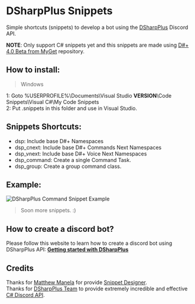 # DSharpPlus Snippets
Simple shortcuts (snippets) to develop a bot using the <a href="https://github.com/DSharpPlus/DSharpPlus">DSharpPlus</a> Discord API.

**NOTE**: Only support C# snippets yet and this snippets are made using <a href="https://www.myget.org/gallery/dsharpplus-nightly">D#+ 4.0 Beta from MyGet</a> repository.

## How to install:<br>
> Windows

1: Goto %USERPROFILE%\Documents\Visual Studio **VERSION**\Code Snippets\Visual C#\My Code Snippets<br>
2: Put .snippets in this folder and use in Visual Studio.


## Snippets Shortcuts:<br>
- dsp: Include base D#+ Namespaces<br>
- dsp_cnext: Include base D#+ Commands Next Namespaces<br>
- dsp_vnext: Include base D#+ Voice Next Namespaces<br>
- dsp_command: Create a single Command Task.<br>
- dsp_group: Create a group command class.<br>


## Example:<br>
<img src="https://i.imgur.com/IwepUwL.gif" alt="DSharpPlus Command Snippet Example">


> Soon more snippets. :)

## How to create a discord bot?
Please follow this website to learn how to create a discord bot using DSharpPlus API: <b><a href="https://dsharpplus.emzi0767.com/articles/intro.html">Getting started with DSharpPlus</a></b>


## Credits<br/>
Thanks for <a href="https://marketplace.visualstudio.com/publishers/vs-publisher-2795">Matthew Manela</a> for provide <a href="https://marketplace.visualstudio.com/items?itemName=vs-publisher-2795.SnippetDesigner">Snippet Designer</a>.<br/>
Thanks for <a href="https://github.com/DSharpPlus">DSharpPlus Team</a> to provide extremely incredible and effective <a href="https://www.nuget.org/packages/DSharpPlus/">C# Discord API</a>.<br/>